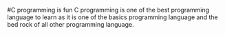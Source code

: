 #C programming is fun
C programming is one of the best programming language to learn as it is one of the basics programming language and the bed rock of all other programming language.
